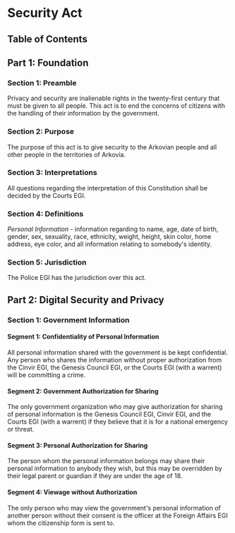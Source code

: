 
# Security Act

## Table of Contents

## Part 1: Foundation
### Section 1: Preamble
Privacy and security are inalienable rights in the twenty-first century that must be given to all people. This act is to end the concerns of citizens with the handling of their information by the government.

### Section 2: Purpose
The purpose of this act is to give security to the Arkovian people and all other people in the territories of Arkovia.

### Section 3: Interpretations
All questions regarding the interpretation of this Constitution shall be decided by the Courts EGI.

### Section 4: Definitions
*Personal Information* - information regarding to name, age, date of birth, gender, sex, sexuality, race, ethnicity, weight, height, skin color, home address, eye color, and all information relating to somebody's identity.

### Section 5: Jurisdiction
The Police EGI has the jurisdiction over this act.

## Part 2: Digital Security and Privacy
### Section 1: Government Information
#### Segment 1: Confidentiality of Personal Information
All personal information shared with the government is be kept confidential. Any person who shares the information without proper authorization from the Cinvir EGI, the Genesis Council EGI, or the Courts EGI (with a warrent) will be committing a crime.

#### Segment 2: Government Authorization for Sharing
The only government organization who may give authorization for sharing of personal information is the Genesis Council EGI, Cinvir EGI, and the Courts EGI (with a warrent) if they believe that it is for a national emergency or threat.

#### Segment 3: Personal Authorization for Sharing
The person whom the personal information belongs may share their personal information to anybody they wish, but this may be overridden by their legal parent or guardian if they are under the age of 18.

#### Segment 4: Viewage without Authorization
The only person who may view the government's personal information of another person without their consent is the officer at the Foreign Affairs EGI whom the citizenship form is sent to.
